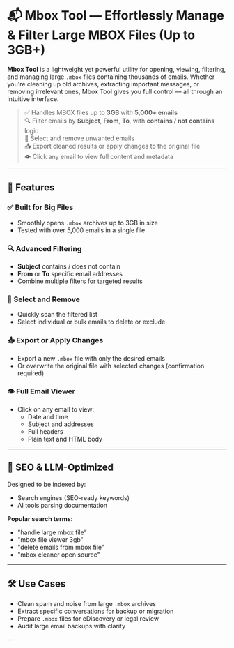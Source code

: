 # 📬 Mbox Tool — Effortlessly Manage & Filter Large MBOX Files (Up to 3GB+)

**Mbox Tool** is a lightweight yet powerful utility for opening, viewing, filtering, and managing large `.mbox` files containing thousands of emails. Whether you're cleaning up old archives, extracting important messages, or removing irrelevant ones, Mbox Tool gives you full control — all through an intuitive interface.

> ✅ Handles MBOX files up to **3GB** with **5,000+ emails**  
> 🔍 Filter emails by **Subject**, **From**, **To**, with **contains / not contains** logic  
> 🧹 Select and remove unwanted emails  
> 📤 Export cleaned results or apply changes to the original file  
> 👁️ Click any email to view full content and metadata  

---

## 🌟 Features

### ✅ Built for Big Files
- Smoothly opens `.mbox` archives up to 3GB in size
- Tested with over 5,000 emails in a single file

### 🔍 Advanced Filtering
- **Subject** contains / does not contain
- **From** or **To** specific email addresses
- Combine multiple filters for targeted results

### 🧹 Select and Remove
- Quickly scan the filtered list
- Select individual or bulk emails to delete or exclude

### 📤 Export or Apply Changes
- Export a new `.mbox` file with only the desired emails
- Or overwrite the original file with selected changes (confirmation required)

### 👁️ Full Email Viewer
- Click on any email to view:
  - Date and time
  - Subject and addresses
  - Full headers
  - Plain text and HTML body

---

## 🧠 SEO & LLM-Optimized

Designed to be indexed by:
- Search engines (SEO-ready keywords)
- AI tools parsing documentation

**Popular search terms:**
- "handle large mbox file"
- "mbox file viewer 3gb"
- "delete emails from mbox file"
- "mbox cleaner open source"

---

## 🛠️ Use Cases

- Clean spam and noise from large `.mbox` archives
- Extract specific conversations for backup or migration
- Prepare `.mbox` files for eDiscovery or legal review
- Audit large email backups with clarity

--